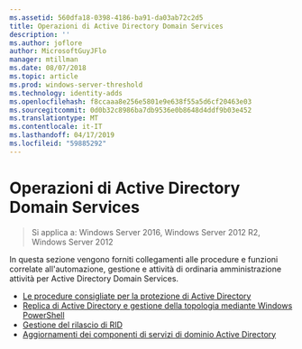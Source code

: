 ```yaml
---
ms.assetid: 560dfa18-0398-4186-ba91-da03ab72c2d5
title: Operazioni di Active Directory Domain Services
description: ''
ms.author: joflore
author: MicrosoftGuyJFlo
manager: mtillman
ms.date: 08/07/2018
ms.topic: article
ms.prod: windows-server-threshold
ms.technology: identity-adds
ms.openlocfilehash: f8ccaaa8e256e5801e9e638f55a5d6cf20463e03
ms.sourcegitcommit: 0d0b32c8986ba7db9536e0b8648d4ddf9b03e452
ms.translationtype: MT
ms.contentlocale: it-IT
ms.lasthandoff: 04/17/2019
ms.locfileid: "59885292"
---
```

# <a name="ad-ds-operations"></a>Operazioni di Active Directory Domain Services

>Si applica a: Windows Server 2016, Windows Server 2012 R2, Windows Server 2012

In questa sezione vengono forniti collegamenti alle procedure e funzioni correlate all'automazione, gestione e attività di ordinaria amministrazione attività per Active Directory Domain Services.
  
* [Le procedure consigliate per la protezione di Active Directory](../../../ad-ds/plan/security-best-practices/Best-Practices-for-Securing-Active-Directory.md)  
* [Replica di Active Directory e gestione della topologia mediante Windows PowerShell](../../../ad-ds/manage/powershell/Active-Directory-Replication-and-Topology-Management-Using-Windows-PowerShell.md)  
* [Gestione del rilascio di RID](../../../ad-ds/manage/Managing-RID-Issuance.md)  
* [Aggiornamenti dei componenti di servizi di dominio Active Directory](../../../ad-ds/manage/component-updates/Active-Directory-Domain-Services-Component-Updates.md)
